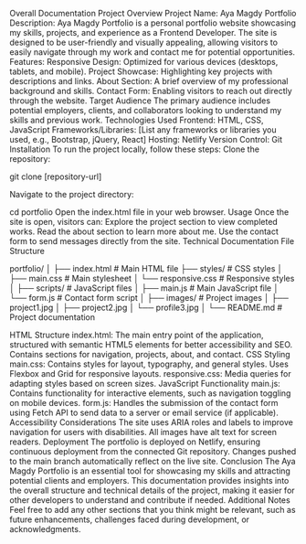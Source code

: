 Overall Documentation
Project Overview
Project Name: Aya Magdy Portfolio
Description: Aya Magdy Portfolio is a personal portfolio website showcasing my skills, projects, and experience as a Frontend Developer. The site is designed to be user-friendly and visually appealing, allowing visitors to easily navigate through my work and contact me for potential opportunities.
Features:
Responsive Design: Optimized for various devices (desktops, tablets, and mobile).
Project Showcase: Highlighting key projects with descriptions and links.
About Section: A brief overview of my professional background and skills.
Contact Form: Enabling visitors to reach out directly through the website.
Target Audience
The primary audience includes potential employers, clients, and collaborators looking to understand my skills and previous work.
Technologies Used
Frontend: HTML, CSS, JavaScript
Frameworks/Libraries: [List any frameworks or libraries you used, e.g., Bootstrap, jQuery, React]
Hosting: Netlify
Version Control: Git
Installation
To run the project locally, follow these steps:
Clone the repository:


git clone [repository-url]

Navigate to the project directory:

cd portfolio
Open the index.html file in your web browser.
Usage
Once the site is open, visitors can:
Explore the project section to view completed works.
Read the about section to learn more about me.
Use the contact form to send messages directly from the site.
Technical Documentation
File Structure

portfolio/
│
├── index.html            # Main HTML file
├── styles/               # CSS styles
│   ├── main.css          # Main stylesheet
│   └── responsive.css     # Responsive styles
│
├── scripts/              # JavaScript files
│   ├── main.js           # Main JavaScript file
│   └── form.js           # Contact form script
│
├── images/               # Project images
│   ├── project1.jpg
│   ├── project2.jpg
│   └── profile3.jpg
│
└── README.md             # Project documentation

HTML Structure
index.html:
The main entry point of the application, structured with semantic HTML5 elements for better accessibility and SEO.
Contains sections for navigation, projects, about, and contact.
CSS Styling
main.css:
Contains styles for layout, typography, and general styles.
Uses Flexbox and Grid for responsive layouts.
responsive.css:
Media queries for adapting styles based on screen sizes.
JavaScript Functionality
main.js:
Contains functionality for interactive elements, such as navigation toggling on mobile devices.
form.js:
Handles the submission of the contact form using Fetch API to send data to a server or email service (if applicable).
Accessibility Considerations
The site uses ARIA roles and labels to improve navigation for users with disabilities.
All images have alt text for screen readers.
Deployment
The portfolio is deployed on Netlify, ensuring continuous deployment from the connected Git repository.
Changes pushed to the main branch automatically reflect on the live site.
Conclusion
The Aya Magdy Portfolio is an essential tool for showcasing my skills and attracting potential clients and employers. This documentation provides insights into the overall structure and technical details of the project, making it easier for other developers to understand and contribute if needed.
Additional Notes
Feel free to add any other sections that you think might be relevant, such as future enhancements, challenges faced during development, or acknowledgments.
